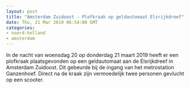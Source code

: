 ```yaml
---
layout: post
title: "Amsterdam Zuidoost - Plofkraak op geldautomaat Elsrijkdreef"
date: Thu, 21 Mar 2019 06:54:00 GMT
categories: 
- noord-holland 
- amsterdam 
---
```


In de nacht van woensdag 20 op donderdag 21 maart 2019 heeft er een plofkraak plaatsgevonden op een geldautomaat aan de Elsrijkdreef in Amsterdam Zuidoost. Dit gebeurde bij de ingang van het metrostation Ganzenhoef.  Direct na de kraak zijn vermoedelijk twee personen gevlucht op een scooter.
